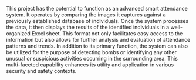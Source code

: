 This project has the potential to function as an advanced smart attendance system.
It operates by comparing the images it captures against a previously established database of individuals.
Once the system processes the data, it then displays the results of the identified individuals in a well-organized Excel sheet. 
This format not only facilitates easy access to the information but also allows for further analysis and evaluation of attendance patterns and trends.
In addition to its primary function, the system can also be utilized for the purpose of detecting bombs or identifying any other unusual or suspicious activities occurring in the surrounding area. 
This multi-faceted capability enhances its utility and application in various security and safety contexts.
